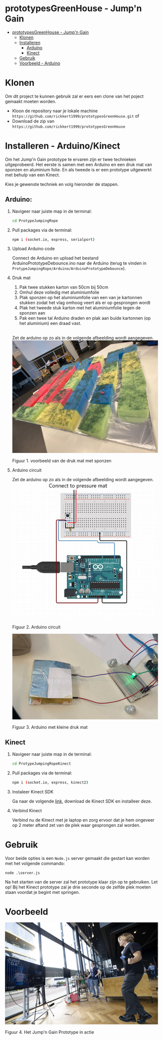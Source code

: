 # prototypesGreenHouse - Jump'n Gain

- [prototypesGreenHouse - Jump'n Gain](#prototypesgreenhouse---jumpn-gain)
  - [Klonen](#klonen)
  - [Installeren](#installeren)
    - [Arduino](#arduino)
    - [Kinect](#kinect)
  - [Gebruik](#gebruik)
  - [Voorbeeld - Arduino](#voorbeeld)


# Klonen

Om dit project te kunnen gebruik zal er eers een clone van het poject gemaakt moeten worden.

- Kloon de repository naar je lokale machine `https://github.com/rickkert1999/prototypesGreenHouse.git`
  of
- Download de zip van `https://github.com/rickkert1999/prototypesGreenHouse`

# Installeren - Arduino/Kinect

Om het Jump'n Gain prototype te ervaren zijn er twee technieken uitgeprobeerd. Het eerste is samen met een Arduino en een druk mat van sponzen en aluminium folie. En als tweede is er een prototype uitgewerkt met behulp van een Kinect. 

Kies je gewenste techniek en volg hieronder de stappen.

## Arduino: 

1. Navigeer naar juiste map in de terminal:
  
    ```bash
    cd ProtypeJumpingRope
    ``` 

2. Pull packages via de terminal:
   
    ```bash
    npm i (socket.io, express, serialport)
    ```

3. Upload Arduino code 
   
   Connect de Arduino en upload het bestand ArduinoPrototypeDebounce.ino naar de Arduino (terug te vinden in `ProtypeJumpingRope/Arduino/ArduinoPrototypeDebounce`).

4. Druk mat
   
   1. Pak twee stukken karton van 50cm bij 50cm
   2. Omhul deze volledig met aluminiumfolie
   3. Plak sponzen op het aluminiumfolie van een van je kartonnen stukken zodat het vlag omhoog veert als er op gesprongen wordt
   4. Plak het tweede stuk karton met het aluminiumfolie tegen de sponzen aan
   5. Pak een twee tal Arduino draden en plak aan buide kartonnen (op het aluminium) een draad vast. 
   
   <br>

   Zet de arduino op zo als in de volgende afbeelding wordt aangegeven.
   ![Voorbeeld](ProtypeJumpingRope/public/img/exampleMat.jpeg)
   
   Figuur 1. voorbeeld van de druk mat met sponzen

5. Arduino circuit

   Zet de arduino op zo als in de volgende afbeelding wordt aangegeven.
   ![Voorbeeld](ProtypeJumpingRope/public/img/arduinoCircuit.jpg)
   
   Figuur 2. Arduino circuit
   
   ![Voorbeeld](ProtypeJumpingRope/public/img/littleMat.jpeg)
   
   Figuur 3. Arduino met kleine druk mat

## Kinect

1. Navigeer naar juiste map in de terminal:
  
    ```bash
    cd ProtypeJumpingRopeKinect
    ``` 

2. Pull packages via de terminal:
   
    ```bash
    npm i (socket.io, express, kinect2)
    ```

3. Instaleer Kinect SDK

   Ga naar de volgende [link](https://www.microsoft.com/en-us/download/details.aspx?id=44561), download de Kinect SDK en installeer deze.

4. Verbind Kinect
   
   Verbind nu de Kinect met je laptop en zorg ervoor dat je hem ongeveer op 2 meter aftand zet van de plek waar gesprongen zal worden.

# Gebruik

Voor beide opties is een `Node.js` server gemaakt die gestart kan worden met het volgende commando:

```
node .\server.js
```
Na het starten van de server zal het prototype klaar zijn op te gebruiken. Let op! Bij het Kinect prototype zal je drie seconde op de zelfde plek moeten staan voordat je begint met springen.

# Voorbeeld

![Voorbeeld](ProtypeJumpingRopeKinect/public/img/JumpNGainInAction)

Figuur 4. Het Jump'n Gain Prototype in actie
